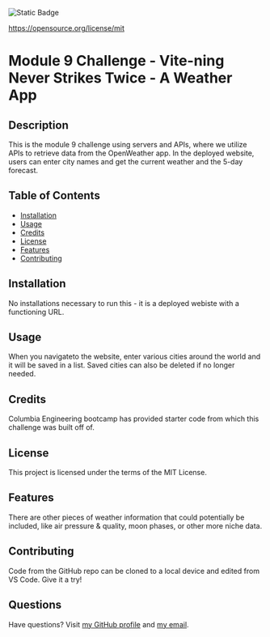 ![Static Badge](https://img.shields.io/badge/License-MIT%20License-blue)

  https://opensource.org/license/mit
# Module 9 Challenge - Vite-ning Never Strikes Twice - A Weather App
## Description
This is the module 9 challenge using servers and APIs, where we utilize APIs to retrieve data from the OpenWeather app. In the deployed website, users can enter city names and get the current weather and the 5-day forecast.
## Table of Contents
* [Installation](#installation)
* [Usage](#usage)
* [Credits](#credits)
* [License](#license)
* [Features](#features)
* [Contributing](#contributing)
## Installation
No installations necessary to run this - it is a deployed webiste with a functioning URL.
## Usage
When you navigateto the website, enter various cities around the world and it will be saved in a list. Saved cities can also be deleted if no longer needed.
## Credits
Columbia Engineering bootcamp has provided starter code from which this challenge was built off of.
## License
This project is licensed under the terms of the MIT License.
## Features
There are other pieces of weather information that could potentially be included, like air pressure & quality, moon phases, or other more niche data.
## Contributing
Code from the GitHub repo can be cloned to a local device and edited from VS Code. Give it a try!
## Questions
Have questions? Visit [my GitHub profile](https://github.com/Majexs) and [my email](mailto:majexs@gmail.com).